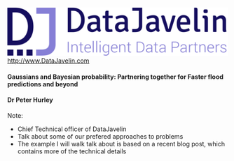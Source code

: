 ![](Slides/assets/DJlogo_alpha.png?raw=true)<!-- .element height="80%" width="80%" -->
<http://www.DataJavelin.com>
#### Gaussians and Bayesian probability: Partnering together for Faster flood predictions and beyond
#### Dr Peter Hurley

Note:
* Chief Technical officer of DataJavelin
* Talk about some of our prefered approaches to problems
* The example I will walk talk about is based on a recent blog post, which contains more of the technical details